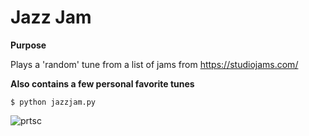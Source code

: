 # Jazz Jam

**Purpose**

Plays a 'random' tune from a list of jams from https://studiojams.com/

**Also contains a few personal favorite tunes**

`$ python jazzjam.py`

![prtsc](http://i.ibb.co/YWtm9cr/img.png)